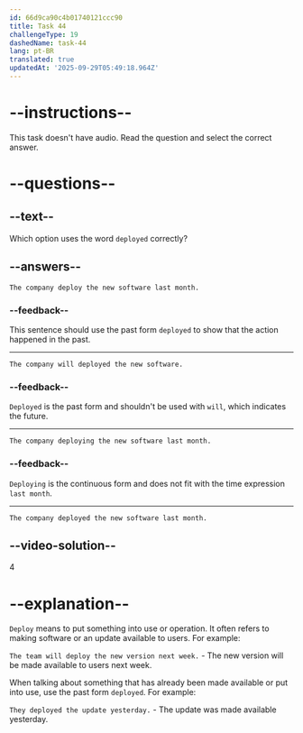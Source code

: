 ```yaml
---
id: 66d9ca90c4b01740121ccc90
title: Task 44
challengeType: 19
dashedName: task-44
lang: pt-BR
translated: true
updatedAt: '2025-09-29T05:49:18.964Z'
---
```


# --instructions--

This task doesn't have audio. Read the question and select the correct answer.

# --questions--

## --text--

Which option uses the word `deployed` correctly?

## --answers--

`The company deploy the new software last month.`

### --feedback--

This sentence should use the past form `deployed` to show that the action happened in the past.

---

`The company will deployed the new software.`

### --feedback--

`Deployed` is the past form and shouldn't be used with `will`, which indicates the future.

---

`The company deploying the new software last month.`

### --feedback--

`Deploying` is the continuous form and does not fit with the time expression `last month`.

---

`The company deployed the new software last month.`

## --video-solution--

4

# --explanation--

`Deploy` means to put something into use or operation. It often refers to making software or an update available to users. For example:

`The team will deploy the new version next week.` - The new version will be made available to users next week.

When talking about something that has already been made available or put into use, use the past form `deployed`. For example:

`They deployed the update yesterday.` - The update was made available yesterday.

